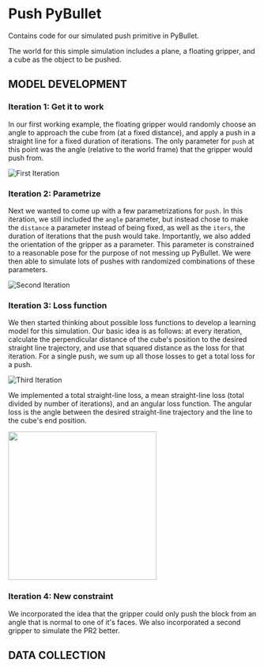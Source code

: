 # Push PyBullet
Contains code for our simulated push primitive in PyBullet.

The world for this simple simulation includes a plane, a floating gripper, and a cube as the object to be pushed.

## MODEL DEVELOPMENT

### Iteration 1: Get it to work
In our first working example, the floating gripper would randomly choose an angle to approach the cube from (at a fixed distance), and apply a push in a straight line for a fixed duration of iterations. The only parameter for `push` at this point was the angle (relative to the world frame) that the gripper would push from. 

![First Iteration](https://github.com/ivanjut/push-pybullet/blob/master/demos/first_iteration.gif)

### Iteration 2: Parametrize
Next we wanted to come up with a few parametrizations for `push`. In this iteration, we still included the `angle` parameter, but instead chose to make the `distance` a parameter instead of being fixed, as well as the `iters`, the duration of iterations that the push would take. Importantly, we also added the orientation of the gripper as a parameter. This parameter is constrained to a reasonable pose for the purpose of not messing up PyBullet. We were then able to simulate lots of pushes with randomized combinations of these parameters.

![Second Iteration](https://github.com/ivanjut/push-pybullet/blob/master/demos/second_iteration.gif)

### Iteration 3: Loss function
We then started thinking about possible loss functions to develop a learning model for this simulation. Our basic idea is as follows: at every iteration, calculate the perpendicular distance of the cube's position to the desired straight line trajectory, and use that squared distance as the loss for that iteration. For a single push, we sum up all those losses to get a total loss for a push.

![Third Iteration](https://github.com/ivanjut/push-pybullet/blob/master/demos/third_iteration.gif)

We implemented a total straight-line loss, a mean straight-line loss (total divided by number of iterations), and an angular loss function. The angular loss is the angle between the desired straight-line trajectory and the line to the cube's end position.

<img src="https://github.com/ivanjut/push-pybullet/blob/master/demos/initial_losses.png" width="300" height="300">

### Iteration 4: New constraint
We incorporated the idea that the gripper could only push the block from an angle that is normal to one of it's faces. We also incorporated a second gripper to simulate the PR2 better.

## DATA COLLECTION

